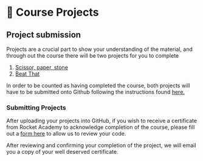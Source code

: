 # 🎲 Course Projects

## Project submission

Projects are a crucial part to show your understanding of the material, and through out the course there will be two projects for you to complete

1. [Scissor, paper, stone](../../projects/project-1-scissors-paper-stone/)
2. [Beat That](../../projects/project-2-beat-that.md)

In order to be counted as having completed the course, both projects will have to be submitted onto Github following the instructions found [here.](broken-reference)

### Submitting Projects

After uploading your projects into GitHub, if you wish to receive a certificate from Rocket Academy to acknowledge completion of the course, please fill out a [form here](https://forms.gle/oTQAiX6D1ShcYKLn6) to allow us to review your code.

After reviewing and confirming your completion of the project, we will email you a copy of your well deserved certificate.

